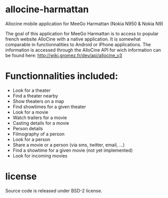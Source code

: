 allocine-harmattan
==================

Allocine mobile application for MeeGo Harmattan (Nokia N950 &amp; Nokia N9)

The goal of this application for MeeGo Harmattan is to access to popular french website AlloCine with a native application.
It is somewhat comparable in functionnalities to Android or iPhone applications.
The information is accessed through the AlloCine API for wich information can be found here: http://wiki.gromez.fr/dev/api/allocine_v3

Functionnalities included:
=========================
* Look for a theater
* Find a theater nearby
* Show theaters on a map
* Find showtimes for a given theater
* Look for a movie
* Watch trailers for a movie
* Casting details for a movie
* Person details
* Filmography of a person
* Look for a person
* Share a movie or a person (via sms, twitter, email, ...)
* Find a showtime for a given movie (not yet implemented)
* Look for incoming movies

license
=======

Source code is released under BSD-2 license.